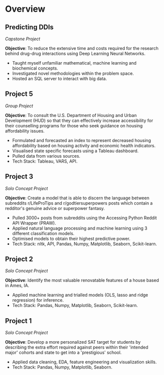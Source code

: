 # Overview

## Predicting DDIs

*Capstone Project*

**Objective**: To reduce the extensive time and costs required for the research behind drug-drug interactions using Deep Learning Neural Networks.

- Taught myself unfamiliar mathematical, machine learning and biochemical concepts.
- Investigated novel methodologies within the problem space.
- Hosted an SQL server to interact with big data.

## Project 5

*Group Project*

**Objective**: To consult the U.S. Department of Housing and Urban Development (HUD) so that they can effectively increase accessibility for their counselling programs for those who seek guidance on housing affordability issues.

- Formulated and forecasted an index to represent decreased housing affordability based on housing activity and economic health indicators.
- Visualised state specific forecasts using a Tableau dashboard.
- Pulled data from various sources.
- Tech Stack: Tableau, VARS, API.

## Project 3

*Solo Concept Project*

**Objective**: Create a model that is able to discern the language between subreddits r/LifeProTips and r/godtiersuperpowers posts which contain a redditor's genuine advice or superpower fantasy.

- Pulled 3000+ posts from subreddits using the Accessing Python Reddit API Wrapper (PRAW).
- Applied natural language processing and machine learning using 3 different classification models.
- Optimised models to obtain their highest predictive power.
- Tech Stack: nltk, API, Pandas, Numpy, Matplotlib, Seaborn, Scikit-learn.

## Project 2

*Solo Concept Project*

**Objective**: Identify the most valuable renovatable features of a house based in Ames, IA.

- Applied machine learning and trialled models (OLS, lasso and ridge regression) for inference.
- Tech Stack: Pandas, Numpy, Matplotlib, Seaborn, Scikit-learn.

## Project 1

*Solo Concept Project*

**Objective**: Develop a more personalized SAT target for students by describing the extra effort required against peers within their 'intended major' cohorts and state to get into a 'prestigious' school.

- Applied data cleaning, EDA, feature engineering and visualization skills.
- Tech Stack: Pandas, Numpy, Matplotlib, Seaborn.

